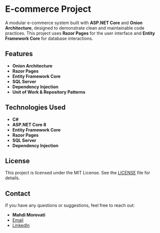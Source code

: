 # E-commerce Project

A modular e-commerce system built with **ASP.NET Core** and **Onion Architecture**, designed to demonstrate clean and maintainable code practices. This project uses **Razor Pages** for the user interface and **Entity Framework Core** for database interactions.

## Features

- **Onion Architecture**
- **Razor Pages**
- **Entity Framework Core**
- **SQL Server**
- **Dependency Injection**
- **Unit of Work & Repository Patterns**

## Technologies Used

- **C#**
- **ASP.NET Core 8**
- **Entity Framework Core**
- **Razor Pages**
- **SQL Server**
- **Dependency Injection**


## License

This project is licensed under the MIT License. See the [LICENSE](LICENSE) file for details.

## Contact

If you have any questions or suggestions, feel free to reach out:

- **Mahdi Morovati**
- [Email](mailto:morovati155@gmail.com)
- [LinkedIn](https://linkedin.com/in/mahdi-morovati)
